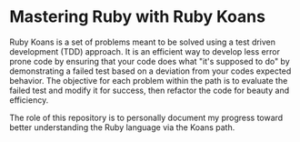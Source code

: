 # Mastering Ruby with Ruby Koans

Ruby Koans is a set of problems meant to be solved using a test driven development (TDD) approach. It is an efficient way to develop less error prone code by ensuring that your code does what "it's supposed to do" by demonstrating a failed test based on a deviation from your codes expected behavior. The objective for each problem within the path is to evaluate the failed test and modify it for success, then refactor the code for beauty and efficiency.

The role of this repository is to personally document my progress toward better understanding the Ruby language via the Koans path.